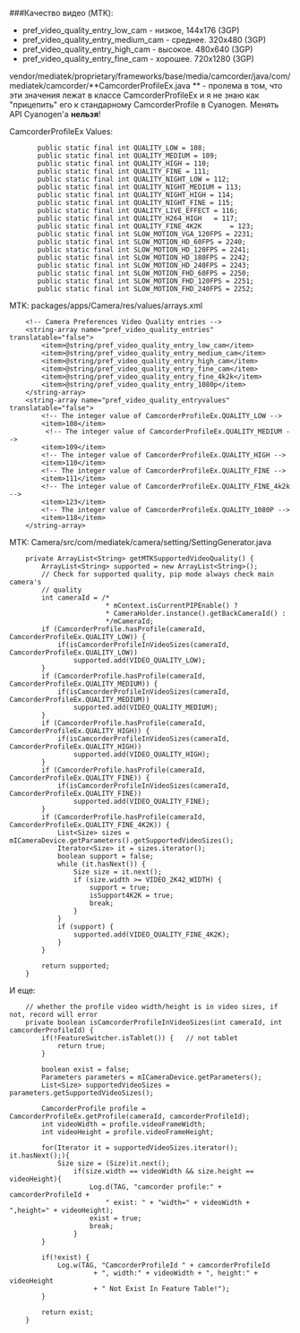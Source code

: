 ###Качество видео (MTK):


* pref_video_quality_entry_low_cam - низкое, 144x176 (3GP)
* pref_video_quality_entry_medium_cam - среднее. 320x480 (3GP)
* pref_video_quality_entry_high_cam - высокое. 480x640 (3GP)
* pref_video_quality_entry_fine_cam - хорошее. 720x1280 (3GP)

vendor/mediatek/proprietary/frameworks/base/media/camcorder/java/com/mediatek/camcorder/**CamcorderProfileEx.java ** - пролема в том, что эти значения лежат в классе CamcorderProfileEx и я не знаю как "прицепить" его к стандарному CamcorderProfile в Cyanogen. Менять API Cyanogen'а **нельзя**!

CamcorderProfileEx Values:

      	   public static final int QUALITY_LOW = 108;
           public static final int QUALITY_MEDIUM = 109;
           public static final int QUALITY_HIGH = 110;
           public static final int QUALITY_FINE = 111;
           public static final int QUALITY_NIGHT_LOW = 112;
           public static final int QUALITY_NIGHT_MEDIUM = 113;
           public static final int QUALITY_NIGHT_HIGH = 114;
           public static final int QUALITY_NIGHT_FINE = 115;
           public static final int QUALITY_LIVE_EFFECT = 116;
           public static final int QUALITY_H264_HIGH   = 117;
           public static final int QUALITY_FINE_4K2K       = 123;
           public static final int SLOW_MOTION_VGA_120FPS = 2231;
           public static final int SLOW_MOTION_HD_60FPS = 2240;
           public static final int SLOW_MOTION_HD_120FPS = 2241;
           public static final int SLOW_MOTION_HD_180FPS = 2242;
           public static final int SLOW_MOTION_HD_240FPS = 2243;
           public static final int SLOW_MOTION_FHD_60FPS = 2250;
           public static final int SLOW_MOTION_FHD_120FPS = 2251;
           public static final int SLOW_MOTION_FHD_240FPS = 2252;


MTK: packages/apps/Camera/res/values/arrays.xml 

	    <!-- Camera Preferences Video Quality entries -->
	    <string-array name="pref_video_quality_entries" translatable="false">
	        <item>@string/pref_video_quality_entry_low_cam</item>
	        <item>@string/pref_video_quality_entry_medium_cam</item>
	        <item>@string/pref_video_quality_entry_high_cam</item>
	        <item>@string/pref_video_quality_entry_fine_cam</item>
	        <item>@string/pref_video_quality_entry_fine_4k2k</item>
	        <item>@string/pref_video_quality_entry_1080p</item>
	    </string-array>
	    <string-array name="pref_video_quality_entryvalues" translatable="false">
	        <!-- The integer value of CamcorderProfileEx.QUALITY_LOW -->
	        <item>108</item>
	         <!-- The integer value of CamcorderProfileEx.QUALITY_MEDIUM -->
	        <item>109</item>
	        <!-- The integer value of CamcorderProfileEx.QUALITY_HIGH -->
	        <item>110</item>
	        <!-- The integer value of CamcorderProfileEx.QUALITY_FINE -->
	        <item>111</item>
	        <!-- The integer value of CamcorderProfileEx.QUALITY_FINE_4k2k -->
	        <item>123</item>
	        <!-- The integer value of CamcorderProfileEx.QUALITY_1080P -->
	        <item>118</item>
	    </string-array>
	
MTK: Camera/src/com/mediatek/camera/setting/SettingGenerator.java 	
	

	    private ArrayList<String> getMTKSupportedVideoQuality() {
	        ArrayList<String> supported = new ArrayList<String>();
	        // Check for supported quality, pip mode always check main camera's
	        // quality
	        int cameraId = /*
	                        * mContext.isCurrentPIPEnable() ?
	                        * CameraHolder.instance().getBackCameraId() :
	                        */mCameraId;
	        if (CamcorderProfile.hasProfile(cameraId, CamcorderProfileEx.QUALITY_LOW)) {
	            if(isCamcorderProfileInVideoSizes(cameraId, CamcorderProfileEx.QUALITY_LOW))
	                supported.add(VIDEO_QUALITY_LOW);
	        }
	        if (CamcorderProfile.hasProfile(cameraId, CamcorderProfileEx.QUALITY_MEDIUM)) {
	            if(isCamcorderProfileInVideoSizes(cameraId, CamcorderProfileEx.QUALITY_MEDIUM))
	                supported.add(VIDEO_QUALITY_MEDIUM);
	        }
	        if (CamcorderProfile.hasProfile(cameraId, CamcorderProfileEx.QUALITY_HIGH)) {
	            if(isCamcorderProfileInVideoSizes(cameraId, CamcorderProfileEx.QUALITY_HIGH))
	                supported.add(VIDEO_QUALITY_HIGH);
	        }
	        if (CamcorderProfile.hasProfile(cameraId, CamcorderProfileEx.QUALITY_FINE)) {
	            if(isCamcorderProfileInVideoSizes(cameraId, CamcorderProfileEx.QUALITY_FINE))
	                supported.add(VIDEO_QUALITY_FINE);
	        }
	        if (CamcorderProfile.hasProfile(cameraId, CamcorderProfileEx.QUALITY_FINE_4K2K)) {
	            List<Size> sizes = mICameraDevice.getParameters().getSupportedVideoSizes();
	            Iterator<Size> it = sizes.iterator();
	            boolean support = false;
	            while (it.hasNext()) {
	                Size size = it.next();
	                if (size.width >= VIDEO_2K42_WIDTH) {
	                    support = true;
	                    isSupport4K2K = true;
	                    break;
	                }
	            }
	            if (support) {
	                supported.add(VIDEO_QUALITY_FINE_4K2K);
	            }
	        }
	
	        return supported;
	    }

И еще:

	    // whether the profile video width/height is in video sizes, if not, record will error
	    private boolean isCamcorderProfileInVideoSizes(int cameraId, int camcorderProfileId) {
	        if(!FeatureSwitcher.isTablet()) {   // not tablet
	            return true;
	        }
	
	        boolean exist = false;
	        Parameters parameters = mICameraDevice.getParameters();
	        List<Size> supportedVideoSizes = parameters.getSupportedVideoSizes();
	
	        CamcorderProfile profile = CamcorderProfileEx.getProfile(cameraId, camcorderProfileId);
	        int videoWidth = profile.videoFrameWidth;
	        int videoHeight = profile.videoFrameHeight;
	
	        for(Iterator it = supportedVideoSizes.iterator(); it.hasNext();){
	            Size size = (Size)it.next();
	                if(size.width == videoWidth && size.height == videoHeight){
	                    Log.d(TAG, "camcorder profile:" + camcorderProfileId +
	                        " exist: " + "width=" + videoWidth + ",height=" + videoHeight);
	                    exist = true;
	                    break;
	                }
	        }
	
	        if(!exist) {
	            Log.w(TAG, "CamcorderProfileId " + camcorderProfileId
	                     + ", width:" + videoWidth + ", height:" + videoHeight
	                     + " Not Exist In Feature Table!");
	        }
	
	        return exist;
	    }
	
	
